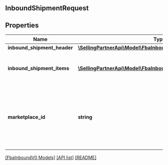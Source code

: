 ## InboundShipmentRequest

## Properties

Name | Type | Description | Notes
------------ | ------------- | ------------- | -------------
**inbound_shipment_header** | [**\SellingPartnerApi\Model\FbaInboundV0\InboundShipmentHeader**](InboundShipmentHeader.md) |  |
**inbound_shipment_items** | [**\SellingPartnerApi\Model\FbaInboundV0\InboundShipmentItem[]**](InboundShipmentItem.md) | A list of inbound shipment item information. |
**marketplace_id** | **string** | A marketplace identifier. Specifies the marketplace where the product would be stored. |

[[FbaInboundV0 Models]](../) [[API list]](../../Api) [[README]](../../../README.md)

